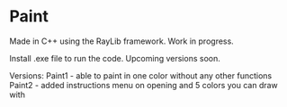 # Paint
Made in C++ using the RayLib framework. Work in progress.

Install .exe file to run the code.
Upcoming versions soon.

Versions:
Paint1 - able to paint in one color without any other functions
Paint2 - added instructions menu on opening and 5 colors you can draw with
